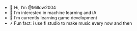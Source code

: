 - 👋 Hi, I’m @Millow2004
- 👀 I’m interested in machine learning and iA
- 🌱 I’m currently learning game development
- ⚡ Fun fact: i use fl studio to make music every now and then

<!---
Millow2004/Millow2004 is a ✨ special ✨ repository because its `README.md` (this file) appears on your GitHub profile.
You can click the Preview link to take a look at your changes.
--->

